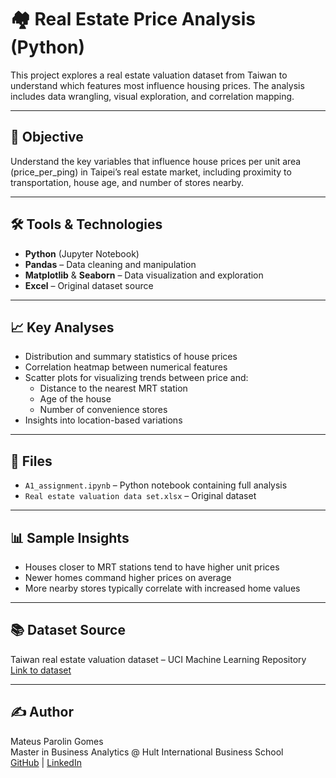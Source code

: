 # 🏘️ Real Estate Price Analysis (Python)

This project explores a real estate valuation dataset from Taiwan to understand which features most influence housing prices. The analysis includes data wrangling, visual exploration, and correlation mapping.

---

## 📌 Objective

Understand the key variables that influence house prices per unit area (price_per_ping) in Taipei’s real estate market, including proximity to transportation, house age, and number of stores nearby.

---

## 🛠️ Tools & Technologies

- **Python** (Jupyter Notebook)
- **Pandas** – Data cleaning and manipulation
- **Matplotlib** & **Seaborn** – Data visualization and exploration
- **Excel** – Original dataset source

---

## 📈 Key Analyses

- Distribution and summary statistics of house prices
- Correlation heatmap between numerical features
- Scatter plots for visualizing trends between price and:
  - Distance to the nearest MRT station
  - Age of the house
  - Number of convenience stores
- Insights into location-based variations

---

## 📁 Files

- `A1_assignment.ipynb` – Python notebook containing full analysis
- `Real estate valuation data set.xlsx` – Original dataset

---

## 📊 Sample Insights

- Houses closer to MRT stations tend to have higher unit prices
- Newer homes command higher prices on average
- More nearby stores typically correlate with increased home values

---

## 📚 Dataset Source

Taiwan real estate valuation dataset – UCI Machine Learning Repository  
[Link to dataset](https://archive.ics.uci.edu/ml/datasets/Real+estate+valuation+data+set)

---

## ✍️ Author

Mateus Parolin Gomes  
Master in Business Analytics @ Hult International Business School  
[GitHub](https://github.com/mateusparolingomes) | [LinkedIn](https://www.linkedin.com/in/mateusparolingomes/)
